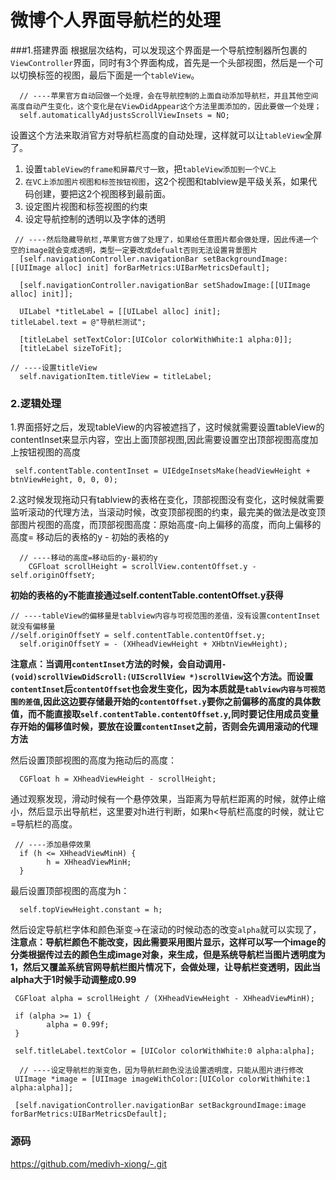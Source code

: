 # 微博个人界面导航栏的处理

###1.搭建界面
根据层次结构，可以发现这个界面是一个导航控制器所包裹的``ViewController``界面，同时有3个界面构成，首先是一个头部视图，然后是一个可以切换标签的视图，最后下面是一个``tableView``。

``` obj-c
  // ----苹果官方自动回做一个处理，会在导航控制的上面自动添加导航栏，并且其他空间高度自动产生变化，这个变化是在ViewDidAppear这个方法里面添加的，因此要做一个处理；
  self.automaticallyAdjustsScrollViewInsets = NO;
```

设置这个方法来取消官方对导航栏高度的自动处理，这样就可以让``tableView``全屏了。
1. 设置``tableView的frame和屏幕尺寸一致``，把``tableView添加到一个VC上``
2. ``在VC上添加图片视图和标签按钮视图``，这2个视图和tablview是平级关系，如果代码创建，要把这2个视图移到最前面。
3. 设定图片视图和标签视图的约束
4. 设定导航控制的透明以及字体的透明 

``` obj-c
 // ----然后隐藏导航栏,苹果官方做了处理了，如果给任意图片都会做处理，因此传递一个空的image就会变成透明，类型一定要改成defualt否则无法设置背景图片
  [self.navigationController.navigationBar setBackgroundImage:[[UIImage alloc] init] forBarMetrics:UIBarMetricsDefault];
   
  [self.navigationController.navigationBar setShadowImage:[[UIImage alloc] init]];
    
  UILabel *titleLabel = [[UILabel alloc] init];
titleLabel.text = @"导航栏测试";
    
  [titleLabel setTextColor:[UIColor colorWithWhite:1 alpha:0]];
  [titleLabel sizeToFit];
    
// ----设置titleView
  self.navigationItem.titleView = titleLabel;
```

### 2.逻辑处理
1.界面搭好之后，发现tableView的内容被遮挡了，这时候就需要设置tableView的contentInset来显示内容，空出上面顶部视图,因此需要设置空出顶部视图高度加上按钮视图的高度

``` obj-c
 self.contentTable.contentInset = UIEdgeInsetsMake(headViewHeight + btnViewHeight, 0, 0, 0);
```

2.这时候发现拖动只有tablview的表格在变化，顶部视图没有变化，这时候就需要监听滚动的代理方法，当滚动时候，改变顶部视图的约束，最完美的做法是改变顶部图片视图的高度，而顶部视图高度：原始高度-向上偏移的高度，而向上偏移的高度= 移动后的表格的y - 初始的表格的y

``` obj-c
  // ----移动的高度=移动后的y-最初的y
    CGFloat scrollHeight = scrollView.contentOffset.y - self.originOffsetY;
```
    
**初始的表格的y不能直接通过self.contentTable.contentOffset.y获得**

``` obj-c
// ----tableView的偏移量是tablview内容与可视范围的差值，没有设置contentInset就没有偏移量
//self.originOffsetY = self.contentTable.contentOffset.y;
  self.originOffsetY = - (XHheadViewHeight + XHbtnViewHeight);
```
**注意点：当调用``contentInset``方法的时候，会自动调用``-(void)scrollViewDidScroll:(UIScrollView *)scrollView``这个方法。而设置``contentInset``后``contentOffset``也会发生变化，因为本质就是``tablview内容与可视范围的差值``,因此这边要存储最开始的``contentOffset.y``要你之前偏移的高度的具体数值，而不能直接取``self.contentTable.contentOffset.y``,同时要记住用成员变量存开始的偏移值时候，要放在设置``contentInset``之前，否则会先调用滚动的代理方法**

然后设置顶部视图的高度为拖动后的高度：

``` obj-c 
  CGFloat h = XHheadViewHeight - scrollHeight;
```

通过观察发现，滑动时候有一个悬停效果，当距离为导航栏距离的时候，就停止缩小，然后显示出导航栏，这里要对h进行判断，如果h<导航栏高度的时候，就让它=导航栏的高度。

``` obj-c 
 // ----添加悬停效果
  if (h <= XHheadViewMinH) {
        h = XHheadViewMinH;
  }
```

 最后设置顶部视图的高度为h：
 
``` obj-c 
  self.topViewHeight.constant = h;
```
然后设定导航栏字体和颜色渐变->在滚动的时候动态的改变``alpha``就可以实现了，**注意点：导航栏颜色不能改变，因此需要采用图片显示，这样可以写一个image的分类根据传过去的颜色生成image对象，来生成，但是系统导航栏当图片透明度为1，然后又覆盖系统官网导航栏图片情况下，会做处理，让导航栏变透明，因此当alpha大于1时候手动调整成0.99**

``` obj-c
 CGFloat alpha = scrollHeight / (XHheadViewHeight - XHheadViewMinH);
   
 if (alpha >= 1) {
        alpha = 0.99f;
 }

 self.titleLabel.textColor = [UIColor colorWithWhite:0 alpha:alpha];

  // ----设定导航栏的渐变色，因为导航栏颜色没法设置透明度，只能从图片进行修改
 UIImage *image = [UIImage imageWithColor:[UIColor colorWithWhite:1 alpha:alpha]];
    
 [self.navigationController.navigationBar setBackgroundImage:image forBarMetrics:UIBarMetricsDefault];
```

### 源码
https://github.com/medivh-xiong/-.git


